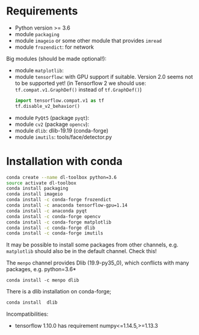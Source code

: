 

# Requirements

* Python version >= 3.6
* module `packaging`
* module `imageio` or some other module that provides `imread`
* module `frozendict`: for network

Big modules (should be made optional!):
* module `matplotlib`:
* module `tensorflow`: with GPU support if suitable. Version 2.0 seems
  not to be supported yet!
  (in Tensorflow 2 we should use: `tf.compat.v1.GraphDef()`
  instead of `tf.GraphDef()`)
  ```python
  import tensorflow.compat.v1 as tf
  tf.disable_v2_behavior()
  ```
* module `PyQt5` (package `pyqt`):
* module `cv2` (package `opencv`):
* module `dlib`: dlib-19.19 (conda-forge)
* module `imutils`: tools/face/detector.py

# Installation with conda

```sh
conda create --name dl-toolbox python=3.6
source activate dl-toolbox
conda install packaging
conda install imageio
conda install -c conda-forge frozendict
conda install -c anaconda tensorflow-gpu=1.14
conda install -c anaconda pyqt
conda install -c conda-forge opencv
conda install -c conda-forge matplotlib
conda install -c conda-forge dlib
conda install -c conda-forge imutils
```

It may be possible to install some packages from other channels,
e.g. `matplotlib` should also be in the default channel. Check this!


The `menpo` channel provides Dlib (19.9-py35_0), which 
conflicts with many packages, e.g. python=3.6*
``` 
conda install -c menpo dlib
```

There is a dlib installation on conda-forge;
```sh
conda install  dlib
```


Incompatibilities:

* tensorflow 1.10.0 has requirement numpy<=1.14.5,>=1.13.3
